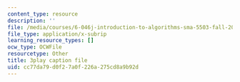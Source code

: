 ```yaml
---
content_type: resource
description: ''
file: /media/courses/6-046j-introduction-to-algorithms-sma-5503-fall-2005/cc77da79d0f27a0f226a275cd8a9b92d_V5hZoJ6uK-s.srt
file_type: application/x-subrip
learning_resource_types: []
ocw_type: OCWFile
resourcetype: Other
title: 3play caption file
uid: cc77da79-d0f2-7a0f-226a-275cd8a9b92d
---
```

